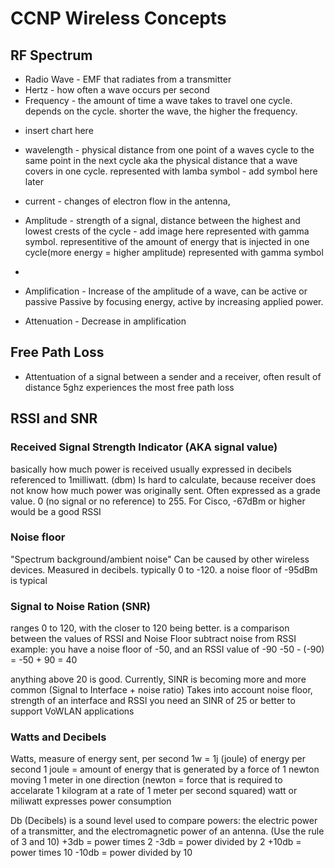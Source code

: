 # CCNP Wireless Concepts

## RF Spectrum
* Radio Wave - EMF that radiates from a transmitter 
* Hertz - how often a wave occurs per second
* Frequency - the amount of time a wave takes to travel one cycle. depends on the cycle. shorter the wave, the higher the frequency. 
- insert chart here
* wavelength - physical distance from one point of a waves cycle to the same point in the next cycle aka the physical distance that a wave covers in one cycle. represented with lamba symbol - add symbol here later
* current - changes of electron flow in the antenna, 

* Amplitude - strength of a signal, distance between the highest and lowest crests of the cycle - add image here represented with gamma symbol. representitive of the amount of energy that is injected in one cycle(more energy = higher amplitude) represented with gamma symbol
* 

* Amplification - Increase of the amplitude of a wave, can be active or passive
Passive by focusing energy, active by increasing applied power. 

* Attenuation - Decrease in amplification

## Free Path Loss
* Attentuation of a signal between a sender and a receiver, often result of distance
5ghz experiences the most free path loss


## RSSI and SNR
### Received Signal Strength Indicator (AKA signal value)
basically how much power is received
usually expressed in decibels referenced to 1milliwatt. (dbm) Is hard to calculate, because receiver does not know how much power was originally sent. 
Often expressed as a grade value. 0 (no signal or no reference) to 255. For Cisco, -67dBm or higher would be a good RSSI

### Noise floor
"Spectrum background/ambient noise" Can be caused by other wireless devices. Measured in decibels. typically 0 to -120. a noise floor of -95dBm is typical


### Signal to Noise Ration (SNR)
ranges 0 to 120, with the closer to 120 being better. 
is a comparison between the values of RSSI and Noise Floor 
subtract noise from RSSI
example: 
you have a noise floor of -50, and an RSSI value of -90
-50 - (-90) = -50 + 90 = 40

anything above 20 is good. 
Currently, SINR is becoming more and more common (Signal to Interface + noise ratio)
Takes into account noise floor, strength of an interface and RSSI
you need an SINR of 25 or better to support VoWLAN applications


### Watts and Decibels
Watts, measure of energy sent, per second
1w = 1j (joule) of energy per second
1 joule = amount of energy that is generated by a force of 1 newton moving 1 meter in one direction (newton = force that is required to accelarate 1 kilogram at a rate of 1 meter per second squared) 
watt or miliwatt expresses power consumption

Db (Decibels) is a sound level
used to compare powers:
the electric power of a transmitter, and the electromagnetic power of an antenna. 
(Use the rule of 3 and 10)
+3db = power times 2
-3db = power divided by 2
+10db = power times 10
-10db = power divided by 10

 
 


